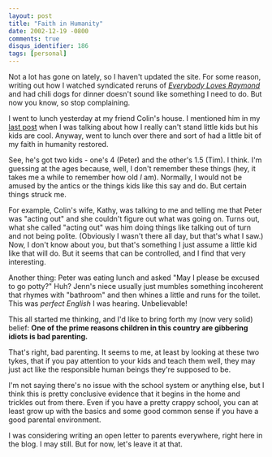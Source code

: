 ```yaml
---
layout: post
title: "Faith in Humanity"
date: 2002-12-19 -0800
comments: true
disqus_identifier: 186
tags: [personal]
---
```

Not a lot has gone on lately, so I haven't updated the site. For some
reason, writing out how I watched syndicated reruns of [*Everybody Loves
Raymond*](http://www.everybodylovesray.com) and had chili dogs for
dinner doesn't sound like something I need to do. But now you know, so
stop complaining.

 I went to lunch yesterday at my friend Colin's house. I mentioned him
in my [last
post](/archive/2002/12/16/spiffarias-home-of-the-brown-lettuce.aspx)
when I was talking about how I really can't stand little kids but his
kids are cool. Anyway, went to lunch over there and sort of had a little
bit of my faith in humanity restored.

 See, he's got two kids - one's 4 (Peter) and the other's 1.5 (Tim). I
think. I'm guessing at the ages because, well, I don't remember these
things (hey, it takes me a while to remember how old *I* am). Normally,
I would not be amused by the antics or the things kids like this say and
do. But certain things struck me.

 For example, Colin's wife, Kathy, was talking to me and telling me that
Peter was "acting out" and she couldn't figure out what was going on.
Turns out, what she called "acting out" was him doing things like
talking out of turn and not being polite. (Obviously I wasn't there all
day, but that's what I saw.) Now, I don't know about you, but that's
something I just assume a little kid like that will do. But it seems
that can be controlled, and I find that very interesting.

 Another thing: Peter was eating lunch and asked "May I please be
excused to go potty?" Huh? Jenn's niece usually just mumbles something
incoherent that rhymes with "bathroom" and then whines a little and runs
for the toilet. This was *perfect English* I was hearing. Unbelievable!

 This all started me thinking, and I'd like to bring forth my (now very
solid) belief: **One of the prime reasons children in this country are
gibbering idiots is bad parenting.**

 That's right, bad parenting. It seems to me, at least by looking at
these two tykes, that if you pay attention to your kids and teach them
well, they may just act like the responsible human beings they're
supposed to be.

 I'm not saying there's no issue with the school system or anything
else, but I think this is pretty conclusive evidence that it begins in
the home and trickles out from there. Even if you have a pretty crappy
school, you can at least grow up with the basics and some good common
sense if you have a good parental environment.

 I was considering writing an open letter to parents everywhere, right
here in the blog. I may still. But for now, let's leave it at that.
